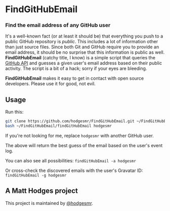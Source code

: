 # FindGitHubEmail
### Find the email address of any GitHub user

It's a well-known fact (or at least it should be) that everything you push to a public GitHub repository is *public*. This includes a lot of information other than just source files. Since both Git and GitHub require you to provide an email address, it should be no surprise that this information is public as well. **FindGitHubEmail** (catchy title, I know) is a simple script that queries the [GitHub API](http://developer.github.com/v3/) and guesses a given user's email address based on their public activity. The script is a bit of a hack; sorry if your eyes are bleeding.

**FindGitHubEmail** makes it easy to get in contact with open source developers. Please use it for good, not evil.

## Usage

Run this:

```sh
git clone https://github.com/hodgesmr/FindGitHubEmail.git ~/FindGitHubEmail
bash ~/FindGitHubEmail/findGitHubEmail hodgesmr
```

If you're not looking for me, replace `hodgesmr` with another GitHub user.

The above will return the best guess of the email based on the user's event log.

You can also see all possibilities: `findGitHubEmail -a hodgesmr`

Or cross-check the discovered emails with the user's Gravatar ID: `findGitHubEmail -g hodgesmr`

## A Matt Hodges project

This project is maintained by [@hodgesmr](http://twitter.com/hodgesmr).
